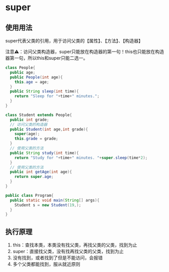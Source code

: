 # super

## 使用用法

super代表父类的引用，用于访问父类的【属性】、【方法】、【构造器】

注意⚠️：访问父类构造器，super只能放在构造器的第一句！this也只能放在构造器第一句，所以this和super只能二选一。

```java
class People{
  public age;
  public People(int age){
    this.age = age;
  }
  public String sleep(int time){
    return "Sleep for "+time+" minutes.";
  }
}
```

```java
class Student extends People{
  public int grade;
  // 访问父类的构造器
  public Student(int age,int grade){
    super(age);
    this.grade = grade;
  }
  // 使用父类的方法
  public String study(int time){
    return "Study for "+time+" minutes. "+super.sleep(time*2);
  }
  // 使用父类的方法
  public int getAge(int age){
    return super.age;
  }
}
```

```java
public class Program{
  public static void main(String[] args){
    Student s = new Student(19,);
  }
}
```

## 执行原理

1. this：查找本类，本类没有找父类，再找父类的父类，找到为止
2. super：直接找父类，没有找再找父类的父类，找到为止
3. 没有找到，或者找到了但是不能访问，会报错
4. 多个父类都能找到，服从就近原则

